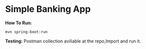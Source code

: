 # Simple Banking App
**How To Run:**
```
mvn spring-boot:run
```

**Testing:**
    Postman collection aviliable at the repo,Import and run it.

